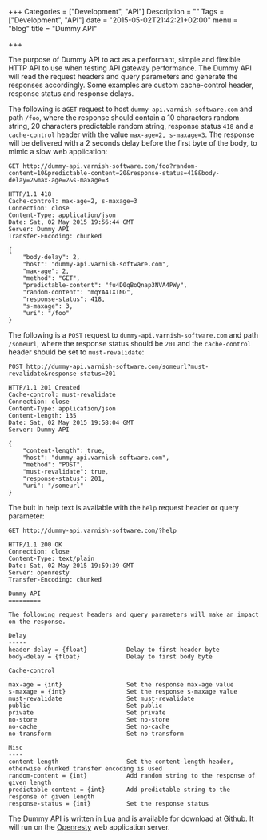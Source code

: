 +++
Categories = ["Development", "API"]
Description = ""
Tags = ["Development", "API"]
date = "2015-05-02T21:42:21+02:00"
menu = "blog"
title = "Dummy API"

+++

The purpose of Dummy API to act as a performant, simple and flexible HTTP API to use when testing API gateway performance. The Dummy API will read the request headers and query parameters and generate the responses accordingly. Some examples are custom cache-control header, response status and response delays.

The following is a``GET`` request to host ``dummy-api.varnish-software.com`` and path ``/foo``, where the response should contain a 10 characters random string, 20 characters predictable random string, response status ``418`` and a ``cache-control`` header with the value ``max-age=2, s-maxage=3``. The response will be delivered with a 2 seconds delay before the first byte of the body, to mimic a slow web application:

    GET http://dummy-api.varnish-software.com/foo?random-content=10&predictable-content=20&response-status=418&body-delay=2&max-age=2&s-maxage=3
    
    HTTP/1.1 418 
    Cache-control: max-age=2, s-maxage=3
    Connection: close
    Content-Type: application/json
    Date: Sat, 02 May 2015 19:56:44 GMT
    Server: Dummy API
    Transfer-Encoding: chunked
    
    {
        "body-delay": 2, 
        "host": "dummy-api.varnish-software.com", 
        "max-age": 2, 
        "method": "GET", 
        "predictable-content": "fu4D0qBoQnap3NVA4PWy", 
        "random-content": "mqYA4IXTNG", 
        "response-status": 418, 
        "s-maxage": 3, 
        "uri": "/foo"
    }

The following is a ``POST`` request to ``dummy-api.varnish-software.com`` and path ``/someurl``, where the response status should be ``201`` and the ``cache-control`` header should be set to ``must-revalidate``:

    POST http://dummy-api.varnish-software.com/someurl?must-revalidate&response-status=201
    
    HTTP/1.1 201 Created
    Cache-control: must-revalidate
    Connection: close
    Content-Type: application/json
    Content-length: 135
    Date: Sat, 02 May 2015 19:58:04 GMT
    Server: Dummy API
    
    {
        "content-length": true, 
        "host": "dummy-api.varnish-software.com", 
        "method": "POST", 
        "must-revalidate": true, 
        "response-status": 201, 
        "uri": "/someurl"
    }

The buit in help text is available with the ``help`` request header or query parameter:

    GET http://dummy-api.varnish-software.com/?help

    HTTP/1.1 200 OK
    Connection: close
    Content-Type: text/plain
    Date: Sat, 02 May 2015 19:59:39 GMT
    Server: openresty
    Transfer-Encoding: chunked
    
    Dummy API
    =========
    
    The following request headers and query parameters will make an impact on the response.
    
    Delay
    -----
    header-delay = {float}           Delay to first header byte
    body-delay = {float}             Delay to first body byte
    
    Cache-control
    -------------
    max-age = {int}                  Set the response max-age value
    s-maxage = {int}                 Set the response s-maxage value
    must-revalidate                  Set must-revalidate
    public                           Set public
    private                          Set private
    no-store                         Set no-store
    no-cache                         Set no-cache
    no-transform                     Set no-transform
    
    Misc
    ----
    content-length                   Set the content-length header, otherwise chunked transfer encoding is used
    random-content = {int}           Add random string to the response of given length
    predictable-content = {int}      Add predictable string to the response of given length
    response-status = {int}          Set the response status

The Dummy API is written in Lua and is available for download at [Github](https://github.com/espebra/dummy-api). It will run on the [Openresty](http://openresty.org/) web application server.
